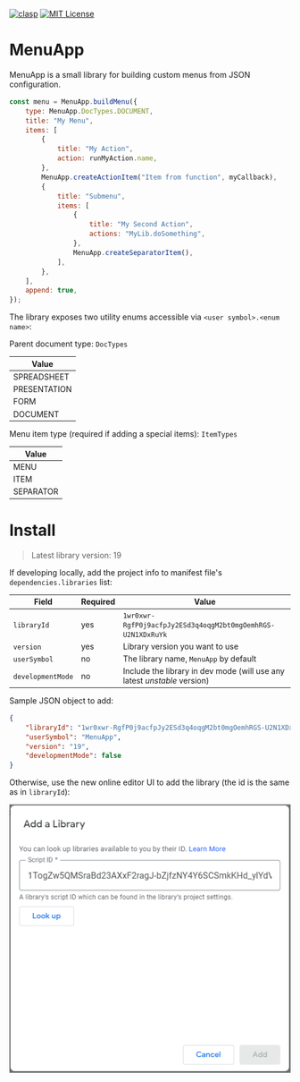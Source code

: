 [![clasp](https://img.shields.io/badge/built%20with-clasp-4285f4.svg)](https://github.com/google/clasp)
[![MIT License](https://img.shields.io/badge/license-MIT-blue.svg?style=flat)](LICENSE)

# MenuApp

MenuApp is a small library for building custom menus from JSON configuration.

```javascript
const menu = MenuApp.buildMenu({
    type: MenuApp.DocTypes.DOCUMENT,
    title: "My Menu",
    items: [
        {
            title: "My Action",
            action: runMyAction.name,
        },
        MenuApp.createActionItem("Item from function", myCallback),
        {
            title: "Submenu",
            items: [
                {
                    title: "My Second Action",
                    actions: "MyLib.doSomething",
                },
                MenuApp.createSeparatorItem(),
            ],
        },
    ],
    append: true,
});
```

The library exposes two utility enums accessible via `<user symbol>.<enum name>`:

Parent document type: `DocTypes`

| Value        |
| ------------ |
| SPREADSHEET  |
| PRESENTATION |
| FORM         |
| DOCUMENT     |

Menu item type (required if adding a special items): `ItemTypes`

| Value     |
| --------- |
| MENU      |
| ITEM      |
| SEPARATOR |

# Install

> Latest library version: 19

If developing locally, add the project info to manifest file's `dependencies.libraries` list:

| Field             | Required | Value                                                                    |
| ----------------- | -------- | ------------------------------------------------------------------------ |
| `libraryId`       | yes      | `1wr0xwr-RgfP0j9acfpJy2ESd3q4oqgM2bt0mgOemhRGS-U2N1XDxRuYk`              |
| `version`         | yes      | Library version you want to use                                          |
| `userSymbol`      | no       | The library name, `MenuApp` by default                                   |
| `developmentMode` | no       | Include the library in dev mode (will use any latest _unstable_ version) |

Sample JSON object to add:

```json
{
    "libraryId": "1wr0xwr-RgfP0j9acfpJy2ESd3q4oqgM2bt0mgOemhRGS-U2N1XDxRuYk",
    "userSymbol": "MenuApp",
    "version": "19",
    "developmentMode": false
}
```

Otherwise, use the new online editor UI to add the library (the id is the same as in `libraryId`):

![adding library via the online editor](./assets/library.png)
